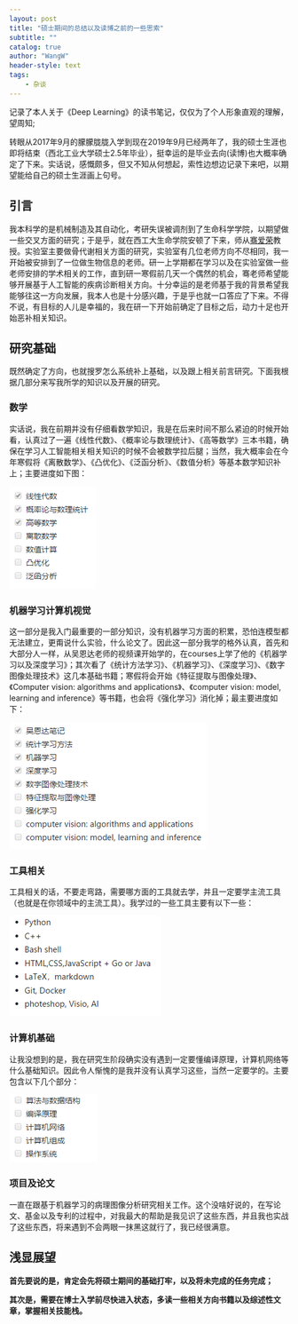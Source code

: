 ```yaml
---
layout: post
title: "硕士期间的总结以及读博之前的一些思索"
subtitle: ""
catalog: true
author: "WangW"
header-style: text
tags: 
    - 杂谈
---
```


记录了本人关于《Deep Learning》的读书笔记，仅仅为了个人形象直观的理解，望周知;<!--break-->

<!--break-->

转眼从2017年9月的朦朦胧胧入学到现在2019年9月已经两年了，我的硕士生涯也即将结束（西北工业大学硕士2.5年毕业），挺幸运的是毕业去向(读博)也大概率确定了下来。实话说，感慨颇多，但又不知从何想起，索性边想边记录下来吧，以期望能给自己的硕士生涯画上句号。<!--break-->

## 引言

我本科学的是机械制造及其自动化，考研失误被调剂到了生命科学学院，以期望做一些交叉方面的研究；于是乎，就在西工大生命学院安顿了下来，师从[骞爱荣](http://teacher.nwpu.edu.cn/2006000141)教授。实验室主要做骨代谢相关方面的研究，实验室有几位老师方向不尽相同，我一开始被安排到了一位做生物信息的老师。研一上学期都在学习以及在实验室做一些老师安排的学术相关的工作，直到研一寒假前几天一个偶然的机会，骞老师希望能够开展基于人工智能的疾病诊断相关方向。十分幸运的是老师基于我的背景希望我能够往这一方向发展，我本人也是十分感兴趣，于是乎也就一口答应了下来。不得不说，有目标的人儿是幸福的，我在研一下开始前确定了目标之后，动力十足也开始恶补相关知识。

## 研究基础

既然确定了方向，也就搜罗怎么系统补上基础，以及跟上相关前言研究。下面我根据几部分来写我所学的知识以及开展的研究。

### 数学

实话说，我在前期并没有仔细看数学知识，我是在后来时间不那么紧迫的时候开始看，认真过了一遍《线性代数》、《概率论与数理统计》、《高等数学》三本书籍，确保在学习人工智能相关相关知识的时候不会被数学拉后腿；当然，我大概率会在今年寒假将《离散数学》、《凸优化》、《泛函分析》、《数值分析》等基本数学知识补上；主要进度如下图：

![](https://raw.githubusercontent.com/learnroad/image_host/master/2019/20190918212249.png)

### 机器学习计算机视觉

这一部分是我入门最重要的一部分知识，没有机器学习方面的积累，恐怕连模型都无法建立，更甭说什么实验，什么论文了。因此这一部分我学的格外认真，首先和大部分人一样，从吴恩达老师的视频课开始学的，在courses上学了他的《机器学习以及深度学习》；其次看了《统计方法学习》、《机器学习》、《深度学习》、《数字图像处理技术》这几本基础书籍；寒假将会开始《特征提取与图像处理》、《Computer vision: algorithms and applications》、《computer vision: model, learning and inference》等书籍，也会将《强化学习》消化掉；最主要进度如下：

![](https://raw.githubusercontent.com/learnroad/image_host/master/2019/20190918213137.png)

### 工具相关

工具相关的话，不要走弯路，需要哪方面的工具就去学，并且一定要学主流工具（也就是在你领域中的主流工具）。我学过的一些工具主要有以下一些：

![](https://raw.githubusercontent.com/learnroad/image_host/master/2019/20190918213429.png)

### 计算机基础

让我没想到的是，我在研究生阶段确实没有遇到一定要懂编译原理，计算机网络等什么基础知识。因此令人惭愧的是我并没有认真学习这些，当然一定要学的。主要包含以下几个部分：

![](https://raw.githubusercontent.com/learnroad/image_host/master/2019/20190918214104.png)



### 项目及论文

一直在跟基于机器学习的病理图像分析研究相关工作。这个没啥好说的，在写论文、基金以及专利的过程中，对我最大的帮助是我见识了这些东西，并且我也实战了这些东西，将来遇到不会两眼一抹黑这就行了，我已经很满意。



## 浅显展望

**首先要说的是，肯定会先将硕士期间的基础打牢，以及将未完成的任务完成；**

**其次是，需要在博士入学前尽快进入状态，多读一些相关方向书籍以及综述性文章，掌握相关技能栈。**

